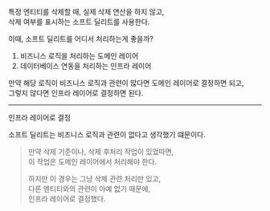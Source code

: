 특정 엔티티를 삭제할 때,
실제 삭제 연산을 하지 않고,  
삭제 여부를 표시하는 소프트 딜리트를 사용한다.

이때, 소프트 딜리트를 어디서 처리하는게 좋을까?

1. 비즈니스 로직을 처리하는 도메인 레이어
2. 데이터베이스 연동을 처리하는 인프라 레이어

만약 해당 로직이 비즈니스 로직과 관련이 많다면 도메인 레이어로 결정하면 되고,  
그렇지 않다면 인프라 레이어로 결정하면 된다.

---

인프라 레이어로 결정

소프트 딜리트는 비즈니스 로직과 관련이 없다고 생각했기 떄문이다.  

> 만약 삭제 기준이나, 삭제 후처리 작업이 있었따면,  
> 이 작업은 도메인 레이어에서 처리해야 한다.
>
> 하지만 이 경우는 그냥 삭제 관련 처리만 있고,  
> 다른 엔티티와의 관련이 아예 없기 때문에,  
> 인프라 레이어로 결정했다.